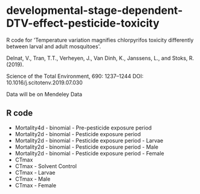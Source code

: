 # developmental-stage-dependent-DTV-effect-pesticide-toxicity
R code for 'Temperature variation magnifies chlorpyrifos toxicity differently between larval and adult mosquitoes'.

Delnat, V., Tran, T.T., Verheyen, J., Van Dinh, K., Janssens, L., and Stoks, R. (2019).

Science of the Total Environment, 690: 1237–1244 DOI: 10.1016/j.scitotenv.2019.07.030

Data will be on Mendeley Data

## R code

* Mortality4d - binomial - Pre-pesticide exposure period
* Mortality2d - binomial - Pesticide exposure period
* Mortality2d - binomial - Pesticide exposure period - Larvae
* Mortality2d - binomial - Pesticide exposure period - Male
* Mortality2d - binomial - Pesticide exposure period - Female
* CTmax
* CTmax - Solvent Control
* CTmax - Larvae
* CTmax - Male
* CTmax - Female
